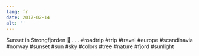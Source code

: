 ```yaml
---
lang: fr
date: 2017-02-14
alt: ''
---
```


Sunset in Strongfjorden 🌄
.
.
.
#roadtrip #trip #travel #europe #scandinavia #norway #sunset #sun #sky #colors #tree #nature #fjord #sunlight
